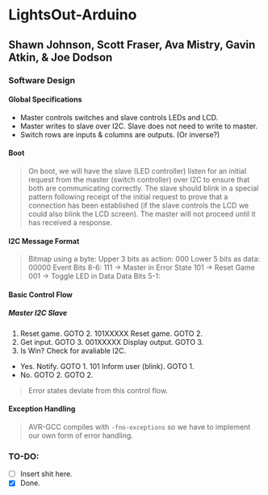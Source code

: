 # LightsOut-Arduino
## Shawn Johnson, Scott Fraser, Ava Mistry, Gavin Atkin, & Joe Dodson
### Software Design
#### Global Specifications
- Master controls switches and slave controls LEDs and LCD.
- Master writes to slave over I2C. Slave does not need to write to master.
- Switch rows are inputs & columns are outputs. (Or inverse?)
#### Boot
> On boot, we will have the slave (LED controller) listen for an initial request from the master (switch controller) over I2C to ensure that both are communicating correctly. The slave should blink in a special pattern following receipt of the initial request to prove that a connection has been established (if the slave controls the LCD we could also blink the LCD screen). The master will not proceed until it has received a response.
#### I2C Message Format
> Bitmap using a byte: Upper 3 bits as action: 000  Lower 5 bits as data: 00000
> Event Bits 8-6: 111 -> Master in Error State 	101 -> Reset Game 	 001 -> Toggle LED in Data
> Data Bits 5-1:  

#### Basic Control Flow
##### Master				I2C			Slave
1. Reset game. GOTO 2.		101XXXXX	Reset game. GOTO 2.
2. Get input. GOTO 3.		001XXXXX	Display output. GOTO 3.
3. Is Win?								Check for avaliable I2C.
* Yes. Notify. GOTO 1.		101			Inform user (blink). GOTO 1.
* No. GOTO 2.							GOTO 2.
> Error states deviate from this control flow.

#### Exception Handling
> AVR-GCC compiles with ```-fno-exceptions``` so we have to implement our own form of error handling.


### TO-DO:
- [ ] Insert shit here.
- [X] Done.
